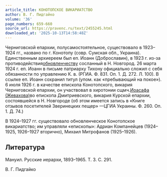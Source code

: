 ```yaml
---
article_title: КОНОТОПСКОЕ ВИКАРИАТСТВО
author: В. Г. Пидгайко
volume: '36'
page_numbers: 659-660
source_url: https://pravenc.ru/text/2455245.html
downloaded_at: '2025-10-13T14:58:48Z'
---
```


Черниговской епархии, полусамостоятельное, существовало в 1923–1924 гг., названо по г. Конотопу (совр. Сумская обл., Украина).
Единственным архиереем был еп. Иоанн (Доброславин), в 1923 г. из-за противодействия[обновленчеству](https://pravenc.ru/text/обновленчество.html) сосланный в Н. Новгород. 26 марта
1924 г. еп. Иоанн в письме патриарху Тихону официально сложил с себя обязанности по управлению К. в. (РГИА. Ф. 831. Оп. 1. Д. 272. Л. 100). В ссылке еп. Иоанн сохранил
титул (упом. как «пребывающий на покое»). 6 июля 1926 г. в качестве епископа Конотопского, викария Черниговской епархии, он участвовал в хиротонии сщмч.[Иоасафа (Жевахова)](<https://pravenc.ru/text/Иоасафа (Жевахова).html>)во епископа Дмитриевского, викария Курской епархии, состоявшейся в Н. Новгороде (об этом имеется запись в «Книге отзывов посетителей Зверинецких пещер» —ЦГИА Украины. Ф. 260. Оп. 1. Д. 74.)

В 1924–1927 гг. существовало обновленческое Конотопское викариатство; им управляли «епископы»: Адриан Компанейцев (1924–1925, 1926–1927 вторично), Михаил Митрофанов (1925–1926).

## Литература

Мануил. Русские иерархи, 1893–1965. Т. 3. С. 291.

В. Г. Пидгайко
